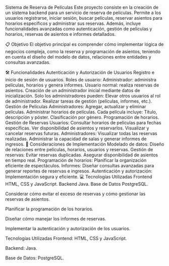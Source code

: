 Sistema de Reserva de Películas
Este proyecto consiste en la creación de un sistema backend para un servicio de reserva de películas. Permite a los usuarios registrarse, iniciar sesión, buscar películas, reservar asientos para horarios específicos y administrar sus reservas. Además, incluye funcionalidades avanzadas como autenticación, gestión de películas y horarios, reservas de asientos e informes detallados.

📋 Objetivo
El objetivo principal es comprender cómo implementar lógica de negocios compleja, como la reserva y programación de asientos, teniendo en cuenta el diseño del modelo de datos, relaciones entre entidades y consultas avanzadas.

🛠️ Funcionalidades
Autenticación y Autorización de Usuarios
Registro e inicio de sesión de usuarios.
Roles de usuario:
Administrador: administra películas, horarios y genera informes.
Usuario normal: realiza reservas de asientos.
Creación de un administrador inicial mediante datos de inicialización.
Solo los administradores pueden:
Elevar otros usuarios al rol de administrador.
Realizar tareas de gestión (películas, informes, etc.).
Gestión de Películas
Administradores:
Agregar, actualizar y eliminar películas.
Administrar horarios de películas.
Cada película incluye:
Título, descripción y póster.
Clasificación por género.
Programación de horarios.
Gestión de Reservas
Usuarios:
Consultar horarios de películas para fechas específicas.
Ver disponibilidad de asientos y reservarlos.
Visualizar y cancelar reservas futuras.
Administradores:
Visualizar todas las reservas realizadas.
Administrar la capacidad de salas y generar informes de ingresos.
📌 Consideraciones de Implementación
Modelado de datos:
Diseño de relaciones entre películas, horarios, usuarios y reservas.
Gestión de reservas:
Evitar reservas duplicadas.
Asegurar disponibilidad de asientos en tiempo real.
Programación de horarios:
Planificar la organización eficiente de espectáculos.
Informes:
Diseñar consultas avanzadas para generar reportes de reservas e ingresos.
Autenticación y autorización:
Implementación segura y eficiente.
💻 Tecnologías Utilizadas
Frontend
HTML, CSS y JavaScript.
Backend
Java.
Base de Datos
PostgreSQL.

Considerar cómo evitar el exceso de reservas y cómo gestionar las reservas de asientos.

Planificar la programación de los horarios.

Diseñar cómo manejar los informes de reservas.

Implementar la autenticación y autorización de los usuarios.

Tecnologías Utilizadas
Frontend: HTML, CSS y JavaScript.

Backend: Java.

Base de Datos: PostgreSQL.
